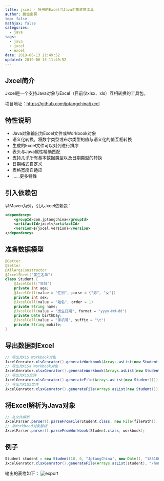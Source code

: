 ```yaml
---
title: jxcel - 好用的Excel与Java对象转换工具
author: 鹏徙南冥
top: false
mathjax: false
categories:
  - java
tags:
  - java
  - jxcel
  - excel
date: 2019-06-13 11:49:52
updated: 2019-06-13 11:49:52
---
```


## Jxcel简介
Jxcel是一个支持Java对象与Excel（目前仅xlsx、xls）互相转换的工具包。

项目地址：https://github.com/jptangchina/jxcel
## 特性说明
* Java对象输出为Excel文件或Workbook对象
* 语义化转换，将数字类型或布尔类型的值与语义化的值互相转换
* 生成的Excel文件可以对列进行排序
* 表头与Java属性精确匹配
* 支持几乎所有基本数据类型以及日期类型的转换
* 日期格式自定义
* 表格宽度自适应
* ......更多特性

## 引入依赖包
以Maven为例，引入Jxcel依赖包：
```xml
<dependency>
    <groupId>com.jptangchina</groupId>
    <artifactId>jxcel</artifactId>
    <version>${jxcel.version}</version>
</dependency>
```
## 准备数据模型
```java
@Getter
@Setter
@AllArgsConstructor
@JxcelSheet("学生名单")
class Student {
    @JxcelCell("年龄")
    private int age;
    @JxcelCell(value = "性别", parse = {"男", "女"})
    private int sex;
    @JxcelCell(value = "姓名", order = 1)
    private String name;
    @JxcelCell(value = "出生日期", format = "yyyy-MM-dd")
    private Date birthDay;
    @JxcelCell(value = "手机号", suffix = "\t")
    private String mobile;
}
```
## 导出数据到Excel
```java
// 导出为XLS Workbook对象
JxcelGenrator.xlsGenrator().generateWorkbook(Arrays.asList(new Student()));
// 导出为XLSX Workbook对象
JxcelGenrator.xlsxGenrator().generateWorkbook(Arrays.asList(new Student()));
// 导出为XLS文件
JxcelGenrator.xlsGenrator().generateFile(Arrays.asList(new Student()));
// 导出为XLSX文件
JxcelGenrator.xlsxGenrator().generateFile(Arrays.asList(new Student()));
```
## 将Excel解析为Java对象
```java
// 从文件解析
JxcelParser.parser().parseFromFile(Student.class, new File(filePath));
// 从Workbood对象解析
JxcelParser.parser().parseFromWorkbook(Student.class, workbook);
```
## 例子
```java
Student student = new Student(18, 0, "JptangChina", new Date(), "18510010000");
JxcelGenrator.xlsxGenrator().generateFile(Arrays.asList(student), "/home/jptangchina/test.xlsx);
```
输出的表格如下：
![export](https://s2.ax1x.com/2019/06/13/VhQwge.jpg)